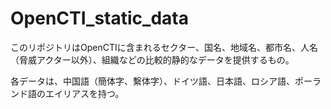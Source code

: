 # OpenCTI_static_data
このリポジトリはOpenCTIに含まれるセクター、国名、地域名、都市名、人名（脅威アクター以外）、組織などの比較的静的なデータを提供するもの。

各データは、中国語（簡体字、繫体字）、ドイツ語、日本語、ロシア語、ポーランド語のエイリアスを持つ。

